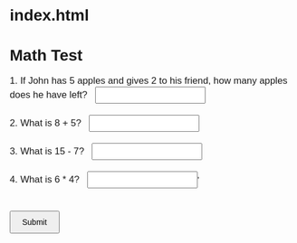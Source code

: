 # index.html
<!DOCTYPE html>
<html lang="en">
  <head> 
    <meta charset="UTF-8"> 
    <meta name="viewport" content="width=device-width, initial-scale=1.0">
    <title>Math Test</title> 
    <style>
      body { 
        font-family: Arial, sans-serif; margin: 20px;
      } .question {
        margin-bottom: 20px; 
      } 
      label { 
        font-size: 1.2em;
      } input[type="text"] { 
        margin-left: 10px;
        padding: 5px; 
        font-size: 1em;
      } 
      button { 
        margin-top: 20px; 
        padding: 10px 20px; 
        font-size: 1em; 
        cursor: pointer;
      }
      .result {
        margin-top: 20px;
        font-size: 1.2em; 
      } </style> 
  </head>
  <body> 
    <h1>Math Test</h1>
    <form id="mathTest"> 
      <!-- Question 1: Word Problem --> <div class="question">
        <label for="q1">1. If John has 5 apples and gives 2 to his friend, how many apples does he have left?</label> 
        <input type="text" id="q1" name="q1"> 
      </div> <!-- Question 2: Math Symbol (+) --> 
      <div class="question">
        <label for="q2">2. What is 8 + 5?</label>
        <input type="text" id="q2" name="q2">
      </div> 
      <!-- Question 3: Math Symbol (-) --> 
      <div class="question">
        <label for="q3">3. What is 15 - 7?</label> 
        <input type="text" id="q3" name="q3">
      </div> 
      <!-- Question 4: Math Symbol (*) --> 
      <div class="question">
        <label for="q4">4. What is 6 * 4?</label>
        <input type="text" id="q4" name="q4">'
      </div> 
      <!-- Submit Button -->
      <button type="button" onclick="checkAnswers()">Submit</button> 
    </form>
    <div id="result" class="result"></div>
    <script> 
      function checkAnswers() {
        // Get the user's answers
        var q1Answer = document.getElementById('q1').value;
        var q2Answer = document.getElementById('q2').value;
        var q3Answer = document.getElementById('q3').value; 
        var q4Answer = document.getElementById('q4').value;
        // Correct answers 
        var correctAnswers = { 
          q1: "3", 
          q2: "13", 
          q3: "8", 
          q4: "24" 
        };
        var score = 0;
        var feedback = ''; 
        // Check each answer 
        if (q1Answer === correctAnswers.q1) score++; 
        if (q2Answer === correctAnswers.q2) score++;
        if (q3Answer === correctAnswers.q3) score++;
        if (q4Answer === correctAnswers.q4) score++; 
        // Display result 
        if (score === 4) {
          feedback = "Excellent! You got all the answers correct!";
        } else { 
          feedback = "You got " + score + " out of 4 correct.";
        } document.getElementById('result').innerHTML = feedback;
      } 
    </script> 
  </body> 
</html>
